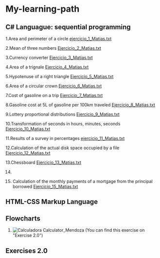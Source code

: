 # My-learning-path

## C# Languague: sequential programming

1.Area and perimeter of a circle
	[ejercicio_1_Matias.txt](https://github.com/Matias-14/My-learning-path/files/10907174/ejercicio_1_Matias.txt)

2.Mean of three numbers
  [Ejercicio_2_Matias.txt](https://github.com/Matias-14/My-learning-path/files/10907057/Ejercicio_2_Matias.txt)
  
3.Currency converter
  [Ejercicio_3_Matias.txt](https://github.com/Matias-14/My-learning-path/files/10907074/Ejercicio_3_Matias.txt)
  
4.Area of a trignale
  [Ejercicio_4_Matias.txt](https://github.com/Matias-14/My-learning-path/files/10907155/Ejercicio_4_Matias.txt)
  
5.Hypotenuse of a right triangle
  [Ejercicio_5_Matias.txt](https://github.com/Matias-14/My-learning-path/files/10907158/Ejercicio_5_Matias.txt)
  
6.Area of a circular crown
  [Ejercicio_6_Matias.txt](https://github.com/Matias-14/My-learning-path/files/10907161/Ejercicio_6_Matias.txt)

7.Cost of gasoline on a trip
  [Ejercicio_7_Matias.txt](https://github.com/Matias-14/My-learning-path/files/10907163/Ejercicio_7_Matias.txt)

8.Gasoline cost at 5L of gasoline per 100km traveled
  [Ejercicio_8_Matias.txt](https://github.com/Matias-14/My-learning-path/files/10907164/Ejercicio_8_Matias.txt)

9.Lottery proportional distributions
  [Ejercicio_9_Matias.txt](https://github.com/Matias-14/My-learning-path/files/10907167/Ejercicio_9_Matias.txt)

10.Transformation of seconds in hours, minutes, seconds
  [Ejercicio_10_Matias.txt](https://github.com/Matias-14/My-learning-path/files/10907168/Ejercicio_10_Matias.txt)

11.Results of a survey in percentages
  [ejercicio_11_Matias.txt](https://github.com/Matias-14/My-learning-path/files/10907241/ejercicio_11_Matias.txt)

 
12.Calculation of the actual disk space occupied by a file
  [Ejercicio_12_Matias.txt](https://github.com/Matias-14/My-learning-path/files/10907239/Ejercicio_12_Matias.txt)

13.Chessboard
  [Ejercicio_13_Matias.txt](https://github.com/Matias-14/My-learning-path/files/10907238/Ejercicio_13_Matias.txt)

14.


15. Calculation of the monthly payments of a mortgage from the principal borrowed
  [Ejercicio_15_Matias.txt](https://github.com/Matias-14/My-learning-path/files/10907244/Ejercicio_15_Matias.txt)


## HTML-CSS Markup Language

## Flowcharts

1. ![Calculadora](https://user-images.githubusercontent.com/123888488/223506486-e2e40c12-d6f3-469f-a37a-4906b04da0f1.png)
	Calculator_Mendoza (You can find this exercise on "Exercise 2.0")
	
## Exercises 2.0


